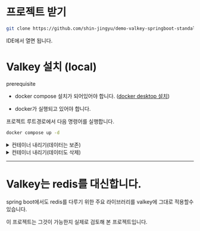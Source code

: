 # 프로젝트 받기

```bash
git clone https://github.com/shin-jingyu/demo-valkey-springboot-standalone.git
```

IDE에서 열면 됩니다. 

# Valkey 설치 (local)

prerequisite 

- docker compose 설치가 되어있어야 합니다.
  ([docker desktop 설치](https://www.docker.com/products/docker-desktop/))

- docker가 실행되고 있어야 합니다.

프로젝트 루트경로에서 다음 명령어를 실행합니다.

```bash
docker compose up -d
```
<details> 
 <summary> 컨테이너 내리기(데이터는 보존) </summary> 
 <div markdown="1"> 

```bash
docker compose down 
```

 </div>
 </details>

<details> 
 <summary> 컨테이너 내리기(데이터도 삭제) </summary> 
 <div markdown="1"> 

```bash
docker compose down -v 
```

 </div>
 </details>

---

# Valkey는 redis를 대신합니다.

spring boot에서도 redis를 다루기 위한 주요 라이브러리를 valkey에 그대로 적용할수 있습니다.

이 프로젝트는 그것이 가능한지 실제로 검토해 본 프로젝트입니다.
